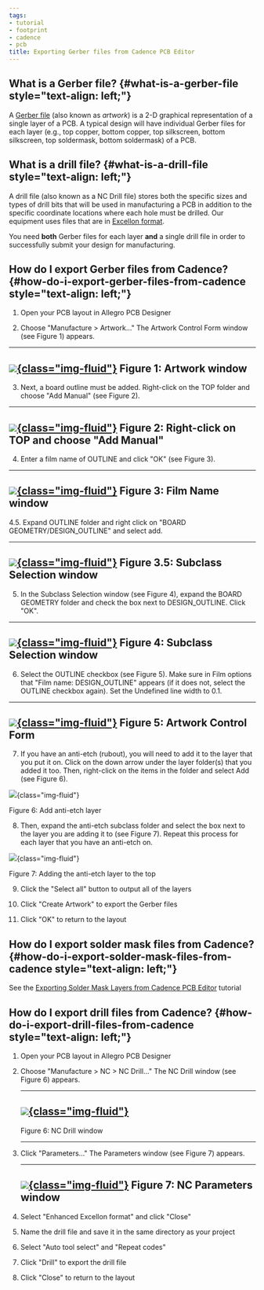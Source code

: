 ```yaml
---
tags:
- tutorial
- footprint
- cadence
- pcb
title: Exporting Gerber files from Cadence PCB Editor
---
```


## What is a Gerber file? {#what-is-a-gerber-file style="text-align: left;"}

A [Gerber file](https://en.wikipedia.org/wiki/Gerber_format) (also known as *artwork*) is a 2-D graphical representation of a single layer of a PCB. A typical design will have individual Gerber files for each layer (e.g., top copper, bottom copper, top silkscreen, bottom silkscreen, top soldermask, bottom soldermask) of a PCB.

## What is a drill file? {#what-is-a-drill-file style="text-align: left;"}

A drill file (also known as a NC Drill file) stores both the specific sizes and types of drill bits that will be used in manufacturing a PCB in addition to the specific coordinate locations where each hole must be drilled. Our equipment uses files that are in [Excellon format](https://en.wikipedia.org/wiki/Excellon_format).

You need **both** Gerber files for each layer **and** a single drill file in order to successfully submit your design for manufacturing.

## How do I export Gerber files from Cadence? {#how-do-i-export-gerber-files-from-cadence style="text-align: left;"}

1.  Open your PCB layout in Allegro PCB Designer

2.  Choose "Manufacture > Artwork..." The Artwork Control Form window (see Figure 1) appears.

  -------------------------------------------------------------------
  [![](exporting_gerber_files/2.png){class="img-fluid"}](exporting_gerber_files/2.png)
  Figure 1: Artwork window
  -------------------------------------------------------------------

3.  Next, a board outline must be added. Right-click on the TOP folder and choose "Add Manual" (see Figure 2).

  -------------------------------------------------------------------
  [![](exporting_gerber_files/3.png){class="img-fluid"}](exporting_gerber_files/3.png)
  Figure 2: Right-click on TOP and choose "Add Manual"
  -------------------------------------------------------------------

4.  Enter a film name of OUTLINE and click "OK" (see Figure 3).

  -------------------------------------------------------------------
  [![](exporting_gerber_files/4.png){class="img-fluid"}](exporting_gerber_files/4.png)
  Figure 3: Film Name window
  -------------------------------------------------------------------

4.5. Expand OUTLINE folder and right click on "BOARD GEOMETRY/DESIGN_OUTLINE" and select add.

  -------------------------------------------------------------------
  [![](exporting_gerber_files/5.png){class="img-fluid"}](exporting_gerber_files/5.png)
  Figure 3.5: Subclass Selection window
  -------------------------------------------------------------------

5.  In the Subclass Selection window (see Figure 4), expand the BOARD GEOMETRY folder and check the box next to DESIGN_OUTLINE. Click "OK".

  -------------------------------------------------------------------
  [![](exporting_gerber_files/6.png){class="img-fluid"}](exporting_gerber_files/6.png)
  Figure 4: Subclass Selection window
  -------------------------------------------------------------------

6.  Select the OUTLINE checkbox (see Figure 5). Make sure in Film options that "Film name: DESIGN_OUTLINE" appears (if it does not, select the OUTLINE checkbox again). Set the Undefined line width to 0.1.

  -------------------------------------------------------------------
  [![](exporting_gerber_files/7.png){class="img-fluid"}](exporting_gerber_files/7.png)
  Figure 5: Artwork Control Form
  -------------------------------------------------------------------

7.  If you have an anti-etch (rubout), you will need to add it to the layer that you put it on. Click on the down arrow under the layer folder(s) that you added it too. Then, right-click on the items in the folder and select Add (see Figure 6).

![](figures/figure_267.png){class="img-fluid"}

Figure 6: Add anti-etch layer

8.  Then, expand the anti-etch subclass folder and select the box next to the layer you are adding it to (see Figure 7). Repeat this process for each layer that you have an anti-etch on.

![](figures/figure_268.png){class="img-fluid"}

Figure 7: Adding the anti-etch layer to the top

9.  Click the "Select all" button to output all of the layers

10. Click "Create Artwork" to export the Gerber files

11. Click "OK" to return to the layout

## How do I export solder mask files from Cadence? {#how-do-i-export-solder-mask-files-from-cadence style="text-align: left;"}

See the [Exporting Solder Mask Layers from Cadence PCB Editor](exporting-solder-mask-layers-from-cadence-pcb-editor.html) tutorial

## How do I export drill files from Cadence? {#how-do-i-export-drill-files-from-cadence style="text-align: left;"}

1.  Open your PCB layout in Allegro PCB Designer

2.  Choose "Manufacture > NC > NC Drill..." The NC Drill window (see Figure 6) appears.

      ---------------------------------------------------------------------------------------------
      [![](exporting_gerber_files/8.png){class="img-fluid"}](exporting_gerber_files/8.png)
      ---------------------------------------------------------------------------------------------
      Figure 6: NC Drill window

      ---------------------------------------------------------------------------------------------

3.  Click "Parameters..." The Parameters window (see Figure 7) appears.

      ---------------------------------------------------------------------------------------------
      [![](exporting_gerber_files/1.png){class="img-fluid"}](exporting_gerber_files/1.png)
      Figure 7: NC Parameters window
      ---------------------------------------------------------------------------------------------

4.  Select "Enhanced Excellon format" and click "Close"

5.  Name the drill file and save it in the same directory as your project

6.  Select "Auto tool select" and "Repeat codes"

7.  Click "Drill" to export the drill file

8.  Click "Close" to return to the layout
